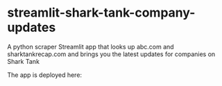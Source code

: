 # streamlit-shark-tank-company-updates
A python scraper Streamlit app that looks up abc.com and sharktankrecap.com and brings you the latest updates for companies on Shark Tank

The app is deployed here: 
